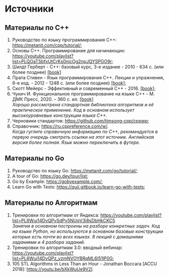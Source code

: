 # Источники

## Материалы по С++

1. Руководство по языку программирования C++: https://metanit.com/cpp/tutorial/;
2. Основы C++. Программирование для начинающих: https://youtube.com/playlist?list=PLQOaTSbfxUtCrKs0nicOg2npJQYSPGO9r;
3. Шилдт Герберт - С++: базовый курс, 3-е издание - 2010 - 634 с. (или более позднее) [[book]](./books)
4. Прата Стивен - Язык программирования С++. Лекции и упражнения, 6-е изд. - 2012 - 1248 с. (или более позднее) [[book]](./books);
5. Скотт Мейерс - Эффективный и современный С++ - 2016. [[book]](./books);
7. Чукич И. Функциональное программирование на языке C++ - М. ДМК Пресс, 2020. – 360 с. ил. [[book]](./books)  
   *Хорошо рассмотрена стандартная библиотека алгоритмов и её практическое применение. Код в основном использует высокоуровневые конструкции языка С++.*
7. Черновики стандартов: https://github.com/timsong-cpp/cppwp;
9. Справочник: https://ru.cppreference.com/w/.  
   *Когда гуглите справочную информацию по С++, рекомендуется в первую очередь смотреть ссылки на этот источник. Английская версия более полная. Язык можно переключить в футере.*

## Материалы по Go

1. Руководство по языку Go: https://metanit.com/go/tutorial/;
2. А tour of Go: https://go.dev/tour/list;
3. Go by Example: https://gobyexample.com/;
4. Learn Go with Tests: https://quii.gitbook.io/learn-go-with-tests;

## Материалы по Алгоритмам

1. Тренировки по алгоритмам от Яндекса: https://youtube.com/playlist?list=PL6Wui14DvQPySdPv5NUqV3i8sDbHkCKC5  
   *Занятия в основном построены на разборе конкретных задач. Код на языке Python, но используются в основном базовые конструкции которые есть почти во всех языках. 8 лекций с домашними заданиями и 4 разбора заданий.*
2. Тренировки по алгоритмам 3.0: вводный вебинар: https://youtube.com/playlist?list=PL6Wui14DvQPz_vzmNVOYBRqML6l51lP0G;
3. 105 STL Algorithms in Less Than an Hour - Jonathan Boccara [ACCU 2018]: https://youtu.be/bXkWuUe9V2I.
